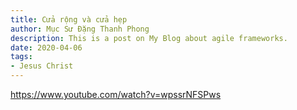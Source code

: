 ```yaml
---
title: Cửa rộng và cửa hẹp
author: Mục Sư Đặng Thanh Phong
description: This is a post on My Blog about agile frameworks.
date: 2020-04-06
tags:
- Jesus Christ
---
```


https://www.youtube.com/watch?v=wpssrNFSPws
